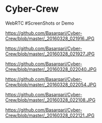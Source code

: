 # Cyber-Crew
WebRTC 
#ScreenShots or Demo


https://github.com/Basarqari/Cyber-Crew/blob/master/_20160328_021916.JPG

https://github.com/Basarqari/Cyber-Crew/blob/master/_20160328_021927.JPG

https://github.com/Basarqari/Cyber-Crew/blob/master/_20160328_022040.JPG

https://github.com/Basarqari/Cyber-Crew/blob/master/_20160328_022054.JPG

https://github.com/Basarqari/Cyber-Crew/blob/master/_20160328_022108.JPG

https://github.com/Basarqari/Cyber-Crew/blob/master/_20160328_022121.JPG
